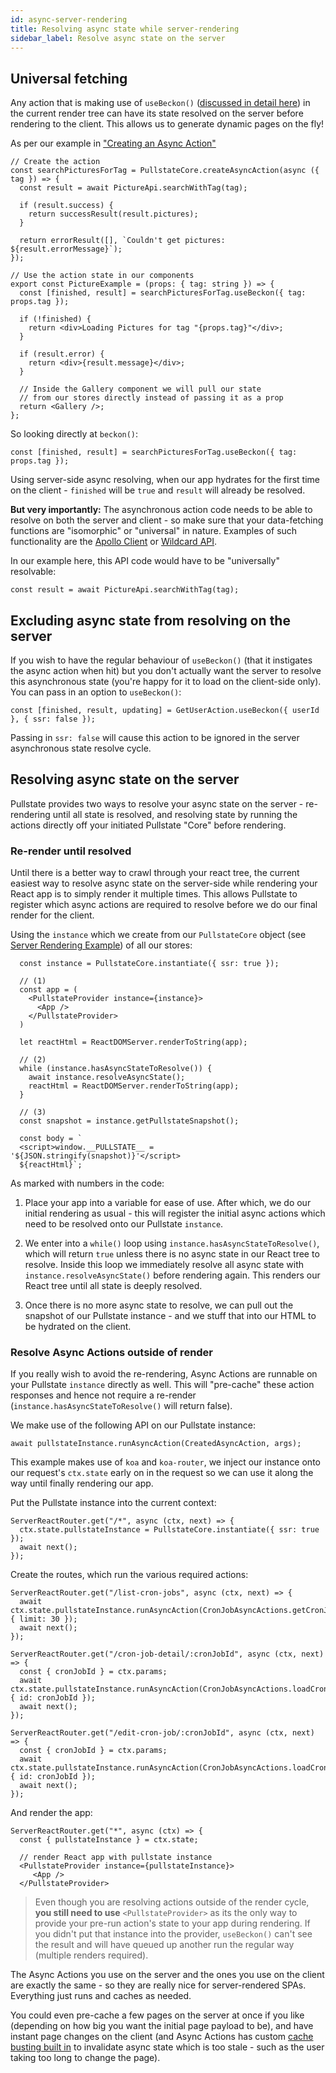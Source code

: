 ```yaml
---
id: async-server-rendering
title: Resolving async state while server-rendering
sidebar_label: Resolve async state on the server
---
```


## Universal fetching

Any action that is making use of `useBeckon()` ([discussed in detail here](async-action-use.md)) in the current render tree can have its state resolved on the server before rendering to the client. This allows us to generate dynamic pages on the fly!

As per our example in ["Creating an Async Action"](async-actions-creating.md)

```tsx
// Create the action
const searchPicturesForTag = PullstateCore.createAsyncAction(async ({ tag }) => {
  const result = await PictureApi.searchWithTag(tag);

  if (result.success) {
    return successResult(result.pictures);
  }

  return errorResult([], `Couldn't get pictures: ${result.errorMessage}`);
});

// Use the action state in our components
export const PictureExample = (props: { tag: string }) => {
  const [finished, result] = searchPicturesForTag.useBeckon({ tag: props.tag });

  if (!finished) {
    return <div>Loading Pictures for tag "{props.tag}"</div>;
  }

  if (result.error) {
    return <div>{result.message}</div>;
  }

  // Inside the Gallery component we will pull our state
  // from our stores directly instead of passing it as a prop
  return <Gallery />;
};
```

So looking directly at `beckon()`:

```tsx
const [finished, result] = searchPicturesForTag.useBeckon({ tag: props.tag });
```

Using server-side async resolving, when our app hydrates for the first time on the client - `finished` will be `true` and `result` will already be resolved.

**But very importantly:** The asynchronous action code needs to be able to resolve on both the server and client - so make sure that your data-fetching functions are "isomorphic" or "universal" in nature. Examples of such functionality are the [Apollo Client](https://www.apollographql.com/docs/react/api/apollo-client.html) or [Wildcard API](https://github.com/brillout/wildcard-api).

In our example here, this API code would have to be "universally" resolvable:

```tsx
const result = await PictureApi.searchWithTag(tag);
```

## Excluding async state from resolving on the server

If you wish to have the regular behaviour of `useBeckon()` (that it instigates the async action when hit) but you don't actually want the server to resolve this asynchronous state (you're happy for it to load on the client-side only). You can pass in an option to `useBeckon()`:

```tsx
const [finished, result, updating] = GetUserAction.useBeckon({ userId }, { ssr: false });
```

Passing in `ssr: false` will cause this action to be ignored in the server asynchronous state resolve cycle.

## Resolving async state on the server

Pullstate provides two ways to resolve your async state on the server - re-rendering until all state is resolved, and resolving state by running the actions directly off your initiated Pullstate "Core" before rendering.

### Re-render until resolved

Until there is a better way to crawl through your react tree, the current easiest way to resolve async state on the server-side while rendering your React app is to simply render it multiple times. This allows Pullstate to register which async actions are required to resolve before we do our final render for the client.

Using the `instance` which we create from our `PullstateCore` object (see [Server Rendering Example](quick-example-server-rendered.md#gather-stores-under-a-core-collection)) of all our stores:

```tsx
  const instance = PullstateCore.instantiate({ ssr: true });
  
  // (1)
  const app = (
    <PullstateProvider instance={instance}>
      <App />
    </PullstateProvider>
  )

  let reactHtml = ReactDOMServer.renderToString(app);

  // (2)
  while (instance.hasAsyncStateToResolve()) {
    await instance.resolveAsyncState();
    reactHtml = ReactDOMServer.renderToString(app);
  }

  // (3)
  const snapshot = instance.getPullstateSnapshot();

  const body = `
  <script>window.__PULLSTATE__ = '${JSON.stringify(snapshot)}'</script>
  ${reactHtml}`;
```

As marked with numbers in the code:

1. Place your app into a variable for ease of use. After which, we do our initial rendering as usual - this will register the initial async actions which need to be resolved onto our Pullstate `instance`.

2. We enter into a `while()` loop using `instance.hasAsyncStateToResolve()`, which will return `true` unless there is no async state in our React tree to resolve. Inside this loop we immediately resolve all async state with `instance.resolveAsyncState()` before rendering again. This renders our React tree until all state is deeply resolved.

3. Once there is no more async state to resolve, we can pull out the snapshot of our Pullstate instance - and we stuff that into our HTML to be hydrated on the client.

### Resolve Async Actions outside of render

If you really wish to avoid the re-rendering, Async Actions are runnable on your Pullstate `instance` directly as well. This will "pre-cache" these action responses and hence not require a re-render (`instance.hasAsyncStateToResolve()` will return false).

We make use of the following API on our Pullstate instance:

```tsx
await pullstateInstance.runAsyncAction(CreatedAsyncAction, args);
```

This example makes use of `koa` and `koa-router`, we inject our instance onto our request's `ctx.state` early on in the request so we can use it along the way until finally rendering our app.

Put the Pullstate instance into the current context:

```tsx
ServerReactRouter.get("/*", async (ctx, next) => {
  ctx.state.pullstateInstance = PullstateCore.instantiate({ ssr: true });
  await next();
});
```

Create the routes, which run the various required actions:

```tsx
ServerReactRouter.get("/list-cron-jobs", async (ctx, next) => {
  await ctx.state.pullstateInstance.runAsyncAction(CronJobAsyncActions.getCronJobs, { limit: 30 });
  await next();
});

ServerReactRouter.get("/cron-job-detail/:cronJobId", async (ctx, next) => {
  const { cronJobId } = ctx.params;
  await ctx.state.pullstateInstance.runAsyncAction(CronJobAsyncActions.loadCronJob, { id: cronJobId });
  await next();
});

ServerReactRouter.get("/edit-cron-job/:cronJobId", async (ctx, next) => {
  const { cronJobId } = ctx.params;
  await ctx.state.pullstateInstance.runAsyncAction(CronJobAsyncActions.loadCronJob, { id: cronJobId });
  await next();
});
```

And render the app:

```tsx
ServerReactRouter.get("*", async (ctx) => {
  const { pullstateInstance } = ctx.state;

  // render React app with pullstate instance
  <PullstateProvider instance={pullstateInstance}>
     <App />
  </PullstateProvider>
```

> Even though you are resolving actions outside of the render cycle, **you still need to use** `<PullstateProvider>` as its the only way to provide your pre-run action's state to your app during rendering. If you didn't put that instance into the provider, `useBeckon()` can't see the result and will have queued up another run the regular way (multiple renders required).

The Async Actions you use on the server and the ones you use on the client are exactly the same - so they are really nice for server-rendered SPAs. Everything just runs and caches as needed.

You could even pre-cache a few pages on the server at once if you like (depending on how big you want the initial page payload to be), and have instant page changes on the client (and Async Actions has custom [cache busting built in](async-cache-clearing.md) to invalidate async state which is too stale - such as the user taking too long to change the page).